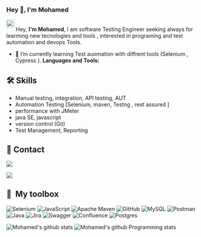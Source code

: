 ### Hey 👋, I'm Mohamed 

  <img align="left" alt="Mohamed Elgamal's LinkdeIn" width="22px" src="https://cdn.jsdelivr.net/npm/simple-icons@v3/icons/linkedin.svg" /></a>
<br>
Hey, **I'm Mohamed**, I am software Testing Engineer seeking always for learming new tecnologies and tools , interested in programing and test automation and devops Tools. 
</br>

- 🌱 I’m currently learning Test auomation with diffrent tools (Selenium , Cypress ).
**Languages and Tools:**  


## 🛠 Skills
* Manual testing, integration, API testing, AUT
* Automation Testing [Selenium, maven, Testng , rest assured ]
* performance with JMeter
* java SE, javascript
* version control (Git)
* Test Management, Reporting 


## 🔗 Contact
<a href="https://www.linkedin.com/in/mohamedelgamal-27/" target="_blank"><img src="https://img.shields.io/badge/-Mohamed%20Elgamal-0077B5?style=for-the-badge&logo=Linkedin&logoColor=white"/></a>

<a href="mailto:mohamed.ali.elgamal@gmail.com" >
  <img src="https://img.shields.io/badge/-youremail@gmail.com-0077B5?style=for-the-badge&logo=Gmail&logoColor=red" />
</a>

## 🧰 &nbsp;My toolbox
![Selenium](https://img.shields.io/badge/-selenium-%43B02A?style=for-the-badge&logo=selenium&logoColor=white) 
![JavaScript](https://img.shields.io/badge/javascript-%23323330.svg?style=for-the-badge&logo=javascript&logoColor=%23F7DF1E)
![Apache Maven](https://img.shields.io/badge/Apache%20Maven-C71A36?style=for-the-badge&logo=Apache%20Maven&logoColor=white)
![GitHub](https://img.shields.io/badge/github-%23121011.svg?style=for-the-badge&logo=github&logoColor=white)
![MySQL](https://img.shields.io/badge/mysql-%2300f.svg?style=for-the-badge&logo=mysql&logoColor=white)
![Postman](https://img.shields.io/badge/Postman-FF6C37?style=for-the-badge&logo=postman&logoColor=white)
![Java](https://img.shields.io/badge/java-%23ED8B00.svg?style=for-the-badge&logo=openjdk&logoColor=white)
![Jira](https://img.shields.io/badge/jira-%230A0FFF.svg?style=for-the-badge&logo=jira&logoColor=white)
![Swagger](https://img.shields.io/badge/-Swagger-%23Clojure?style=for-the-badge&logo=swagger&logoColor=white)
![Confluence](https://img.shields.io/badge/confluence-%23172BF4.svg?style=for-the-badge&logo=confluence&logoColor=white)
![Postgres](https://img.shields.io/badge/postgres-%23316192.svg?style=for-the-badge&logo=postgresql&logoColor=white)


![Mohamed's github stats](https://github-readme-stats.vercel.app/api?username=m0hamedelgamal&show_icons=true&hide_border=true)
![Mohamed's github Programming stats](https://github-readme-stats.vercel.app/api/top-langs/?username=m0hamedelgamal&show_icons=true&hide_border=true")




